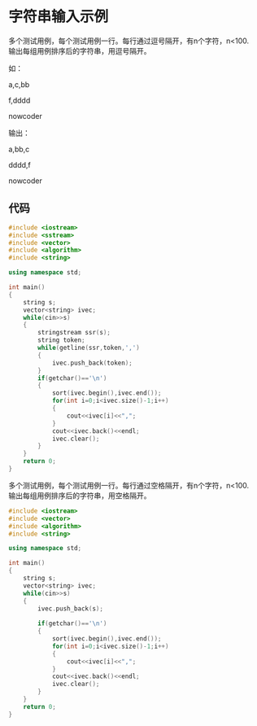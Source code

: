 # 字符串输入示例

 多个测试用例，每个测试用例一行。每行通过逗号隔开，有n个字符，n<100.\
 输出每组用例排序后的字符串，用逗号隔开。
 
 如：
 
a,c,bb

f,dddd

nowcoder

输出：

a,bb,c

dddd,f

nowcoder

## 代码

```C++
#include <iostream>
#include <sstream>
#include <vector>
#include <algorithm>
#include <string>

using namespace std;

int main()
{
    string s;
    vector<string> ivec;
    while(cin>>s)
    {
        stringstream ssr(s);
        string token;
        while(getline(ssr,token,',')
        {
            ivec.push_back(token);
        }
        if(getchar()=='\n')
        {
            sort(ivec.begin(),ivec.end());
            for(int i=0;i<ivec.size()-1;i++)
            {
                cout<<ivec[i]<<",";
            }
            cout<<ivec.back()<<endl;
            ivec.clear();
        }
    }
    return 0;
}
```

多个测试用例，每个测试用例一行。每行通过空格隔开，有n个字符，n<100.\
输出每组用例排序后的字符串，用空格隔开。

```C++
#include <iostream>
#include <vector>
#include <algorithm>
#include <string>

using namespace std;

int main()
{
    string s;
    vector<string> ivec;
    while(cin>>s)
    {
        ivec.push_back(s);
       
        if(getchar()=='\n')
        {
            sort(ivec.begin(),ivec.end());
            for(int i=0;i<ivec.size()-1;i++)
            {
                cout<<ivec[i]<<",";
            }
            cout<<ivec.back()<<endl;
            ivec.clear();
        }
    }
    return 0;
}
```
